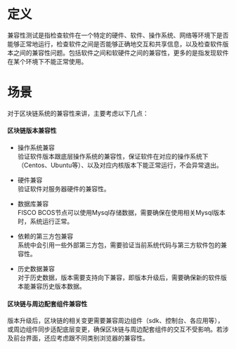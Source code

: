 # 定义
兼容性测试是指检查软件在一个特定的硬件、软件、操作系统、网络等环境下是否能够正常地运行，检查软件之间是否能够正确地交互和共享信息，以及检查软件版本之间的兼容性问题。包括软件之间和软硬件之间的兼容性，更多的是指发现软件在某个环境下不能正常使用。

# 场景
对于区块链系统的兼容性来讲，主要考虑以下几点：
#### 区块链版本兼容性
- 操作系统兼容<br>
验证软件版本跟底层操作系统的兼容性，保证软件在对应的操作系统下（Centos、Ubuntu等）、以及对应内核版本下能正常运行，不会异常退出。<br>

- 硬件兼容<br>
验证软件对服务器硬件的兼容性。<br>

- 数据库兼容<br>
FISCO BCOS节点可以使用Mysql存储数据，需要确保在使用相关Mysql版本时，系统运行正常。<br>

- 依赖的第三方包兼容<br>
系统中会引用一些外部第三方包，需要验证当前系统代码与第三方软件包的兼容性。<br>

- 历史数据兼容<br>
对于历史数据，版本需要支持向下兼容，即版本升级后，需要确保新的软件版本能兼容历史版本数据。

#### 区块链与周边配套组件兼容性
版本升级后，区块链的相关变更需要兼容周边组件（sdk、控制台、各应用等），或周边组件同步适配底层变更，确保区块链与周边配套组件的交互不受影响。若涉及前台界面，还应考虑跟不同类别浏览器的兼容性。

